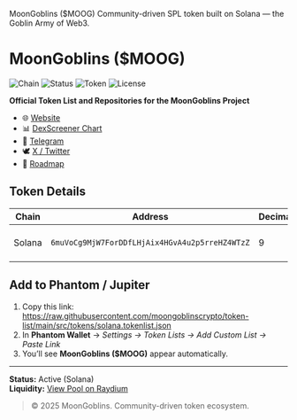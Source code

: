 MoonGoblins ($MOOG)
Community-driven SPL token built on Solana — the Goblin Army of Web3.


# MoonGoblins ($MOOG)
![Chain](https://img.shields.io/badge/Chain-Solana-1E3A8A?style=for-the-badge&logo=solana)
![Status](https://img.shields.io/badge/Status-Active-00FFAA?style=for-the-badge)
![Token](https://img.shields.io/badge/Token-$MOOG-FFD700?style=for-the-badge)
![License](https://img.shields.io/badge/License-MIT-555?style=for-the-badge)


**Official Token List and Repositories for the MoonGoblins Project**

- 🌐 [Website](https://www.moongoblins.net)
- 📊 [DexScreener Chart](https://dexscreener.com/solana/As3LVGczwcR4QZ9hQFCedV8gzQBiLutTXkCdZ8QGTaVz)
- 💬 [Telegram](https://t.me/+3Po8HAX_rlM4YzE0)
- 🕊️ [X / Twitter](https://x.com/MoonGoblinsCoin)
- 🧠 [Roadmap](https://www.moongoblins.net/c/%F0%9F%AA%99-moog-official-roadmap-24-month-strategic-plan/)

## Token Details
| Chain | Address | Decimals | Supply |
|-------|----------|-----------|--------|
| Solana | `6muVoCg9MjW7ForDDfLHjAix4HGvA4u2p5rreHZ4WTzZ` | 9 | 10 B MOOG (Max) |

## Add to Phantom / Jupiter
1. Copy this link:  https://raw.githubusercontent.com/moongoblinscrypto/token-list/main/src/tokens/solana.tokenlist.json
2. In **Phantom Wallet** → *Settings → Token Lists → Add Custom List → Paste Link*  
3. You’ll see **MoonGoblins ($MOOG)** appear automatically.

---

**Status:** Active (Solana)  
**Liquidity:** [View Pool on Raydium](https://raydium.io/swap/?inputCurrency=sol&outputCurrency=6muVoCg9MjW7ForDDfLHjAix4HGvA4u2p5rreHZ4WTzZ)

> © 2025 MoonGoblins. Community-driven token ecosystem.
